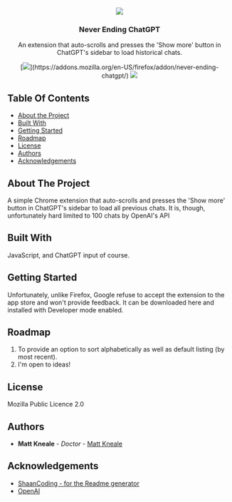 <br/>
<p align="center">
  <img src="https://i.ibb.co/s5m1qJs/icon.png">
  <h3 align="center">Never Ending ChatGPT</h3>

<p align="center">
    An extension that auto-scrolls and presses the 'Show more' button in ChatGPT's sidebar to load historical chats.
    <br/>
    
<p align="center">
  [<img src="https://i.ibb.co/3TXn8hz/Mozilla-Firefox-3-5-logo.png">](https://addons.mozilla.org/en-US/firefox/addon/never-ending-chatgpt/)
  <img src="https://i.ibb.co/HdB7GTK/output-onlinepngtools.png">
</p>

## Table Of Contents

* [About the Project](#about-the-project)
* [Built With](#built-with)
* [Getting Started](#getting-started)
* [Roadmap](#roadmap)
* [License](#license)
* [Authors](#authors)
* [Acknowledgements](#acknowledgements)

## About The Project

A simple Chrome extension that auto-scrolls and presses the 'Show more' button in ChatGPT's sidebar to load all previous chats. It is, though, unfortunately hard limited to 100 chats by OpenAI's API

## Built With

JavaScript, and ChatGPT input of course.

## Getting Started

Unfortunately, unlike Firefox, Google refuse to accept the extension to the app store and won't provide feedback. It can be downloaded here and installed with Developer mode enabled.

## Roadmap

1. To provide an option to sort alphabetically as well as default listing (by most recent).
2. I'm open to ideas!

## License

Mozilla Public Licence 2.0

## Authors

* **Matt Kneale** - *Doctor* - [Matt Kneale](https://linktr.ee/mattkneale)

## Acknowledgements

* [ShaanCoding - for the Readme generator](https://github.com/ShaanCoding/)
* [OpenAI](openai.com/)
